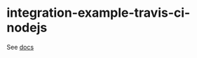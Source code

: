 # integration-example-travis-ci-nodejs

See [docs](https://www.dotenv.org/docs/integrations/travis-ci/nodejs)
